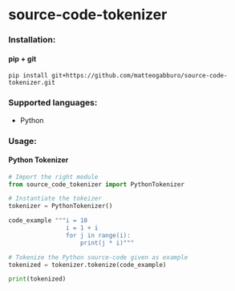 # source-code-tokenizer


### Installation:

#### pip + git

```
pip install git+https://github.com/matteogabburo/source-code-tokenizer.git
```


### Supported languages:

- Python


### Usage:

#### Python Tokenizer

```.py
# Import the right module
from source_code_tokenizer import PythonTokenizer

# Instantiate the tokeizer
tokenizer = PythonTokenizer()

code_example """i = 10
                i = 1 + i
                for j in range(i):
                    print(j * i)"""

# Tokenize the Python source-code given as example
tokenized = tokenizer.tokenize(code_example)

print(tokenized)
```